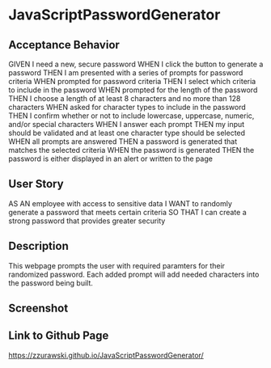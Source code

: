 # JavaScriptPasswordGenerator

## Acceptance Behavior

GIVEN I need a new, secure password
WHEN I click the button to generate a password
THEN I am presented with a series of prompts for password criteria
WHEN prompted for password criteria
THEN I select which criteria to include in the password
WHEN prompted for the length of the password
THEN I choose a length of at least 8 characters and no more than 128 characters
WHEN asked for character types to include in the password
THEN I confirm whether or not to include lowercase, uppercase, numeric, and/or special characters
WHEN I answer each prompt
THEN my input should be validated and at least one character type should be selected
WHEN all prompts are answered
THEN a password is generated that matches the selected criteria
WHEN the password is generated
THEN the password is either displayed in an alert or written to the page

## User Story

AS AN employee with access to sensitive data
I WANT to randomly generate a password that meets certain criteria
SO THAT I can create a strong password that provides greater security

## Description

This webpage prompts the user with required paramters for their randomized password. Each added prompt will add needed characters into the password being built. 

## Screenshot



## Link to Github Page

https://zzurawski.github.io/JavaScriptPasswordGenerator/
